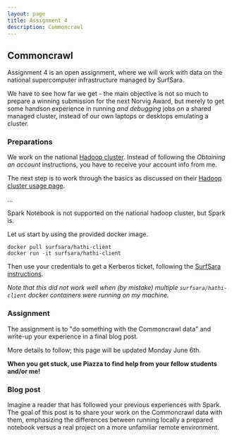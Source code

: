 ```yaml
---
layout: page
title: Assignment 4 
description: Commoncrawl
---
```


## Commoncrawl

Assignment 4 is an open assignment, where we will work with data on the national supercomputer infrastructure managed by SurfSara.

We have to see how far we get - the main objective is not so much to prepare a winning submission for the next Norvig Award, but 
merely to get some handson experience in running _and debugging_ jobs on a shared managed cluster, instead of our own laptops or
desktops emulating a cluster.

### Preparations

We work on the national [Hadoop cluster](https://userinfo.surfsara.nl/systems/hadoop/description).
Instead of following the _Obtaining an account_ instructions, you have to receive your account info from me.

The next step is to work through the basics as discussed on their
[Hadoop cluster usage page](https://userinfo.surfsara.nl/systems/hadoop/usage).

...

Spark Notebook is not supported on the national hadoop cluster, but Spark is.

Let us start by using the provided docker image.
```
docker pull surfsara/hathi-client
docker run -it surfsara/hathi-client
```

Then use your credentials to get a Kerberos ticket, following the [SurfSara instructions](https://userinfo.surfsara.nl/systems/hadoop/usage).

_Note that this did not work well when (by mistake) multiple `surfsara/hathi-client` docker containers were running on my machine._


### Assignment

The assignment is to "do something with the Commoncrawl data" and write-up your experience in
a final blog post.

More details to follow; this page will be updated Monday June 6th.


**When you get stuck, use Piazza to find help from your fellow students and/or me!**

### Blog post 

Imagine a reader that has followed your previous experiences with Spark.
The goal of this post is to share your work on the Commoncrawl data with them,
emphasizing the differences between running locally a prepared notebook versus
a real project on a more unfamiliar remote environment.
